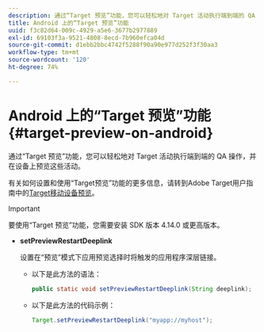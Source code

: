 ```yaml
---
description: 通过“Target 预览”功能，您可以轻松地对 Target 活动执行端到端的 QA 操作，并在设备上预览这些活动。
title: Android 上的“Target 预览”功能
uuid: f3c82d64-009c-4929-a5e6-3677b2977889
exl-id: 69103f3a-9521-4808-8ecd-7b960efca04d
source-git-commit: d1ebb2bbc4742f5288f90a90e977d252f3f30aa3
workflow-type: tm+mt
source-wordcount: '120'
ht-degree: 74%

---
```


# Android 上的“Target 预览”功能 {#target-preview-on-android}

通过“Target 预览”功能，您可以轻松地对 Target 活动执行端到端的 QA 操作，并在设备上预览这些活动。

有关如何设置和使用“Target预览”功能的更多信息，请转到Adobe Target用户指南中的[Target移动设备预览](https://experienceleague.adobe.com/docs/target/using/implement-target/mobile-apps/target-mobile-preview.html)。

>[!IMPORTANT]
>
>要使用“Target 预览”功能，您需要安装 SDK 版本 4.14.0 或更高版本。

* **setPreviewRestartDeeplink**

   设置在“预览”模式下应用预览选择时将触发的应用程序深层链接。

   * 以下是此方法的语法：

      ```java
      public static void setPreviewRestartDeeplink(String deeplink);
      ```

   * 以下是此方法的代码示例：

      ```java
      Target.setPreviewRestartDeeplink("myapp://myhost"); 
      ```
